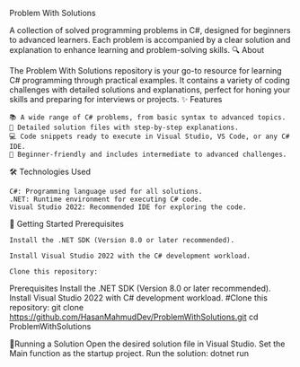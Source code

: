 Problem With Solutions

A collection of solved programming problems in C#, designed for beginners to advanced learners. Each problem is accompanied by a clear solution and explanation to enhance learning and problem-solving skills.
🔍 About

The Problem With Solutions repository is your go-to resource for learning C# programming through practical examples. It contains a variety of coding challenges with detailed solutions and explanations, perfect for honing your skills and preparing for interviews or projects.
✨ Features

    📚 A wide range of C# problems, from basic syntax to advanced topics.
    📝 Detailed solution files with step-by-step explanations.
    💻 Code snippets ready to execute in Visual Studio, VS Code, or any C# IDE.
    🚀 Beginner-friendly and includes intermediate to advanced challenges.

🛠️ Technologies Used

    C#: Programming language used for all solutions.
    .NET: Runtime environment for executing C# code.
    Visual Studio 2022: Recommended IDE for exploring the code.

🚀 Getting Started
Prerequisites

    Install the .NET SDK (Version 8.0 or later recommended).

    Install Visual Studio 2022 with the C# development workload.

    Clone this repository:
  Prerequisites
    Install the .NET SDK (Version 8.0 or later recommended).
    Install Visual Studio 2022 with C# development workload.
    #Clone this repository:
      git clone https://github.com/HasanMahmudDev/ProblemWithSolutions.git
      cd ProblemWithSolutions
      
🏃Running a Solution
    Open the desired solution file in Visual Studio.
    Set the Main function as the startup project.
    Run the solution: dotnet run
